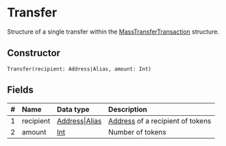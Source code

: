 # Transfer

Structure of a single transfer within the [MassTransferTransaction](/en/ride/structures/transaction-structures/mass-transfer-transaction) structure.

## Constructor

``` ride
Transfer(recipient: Address|Alias, amount: Int)
```

## Fields

| # | Name | Data type | Description |
| :--- | :--- | :--- | :--- |
| 1 | recipient | [Address](/en/ride/structures/common-structures/address)&#124;[Alias](/en/ride/structures/common-structures/alias) | [Address](/en/blockchain/account/address) of a recipient of tokens |
| 2 | amount | [Int](/en/ride/data-types/int) | Number of tokens |
